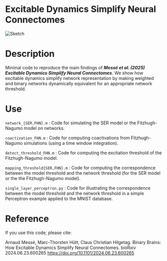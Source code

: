 # Excitable Dynamics Simplify Neural Connectomes

![Sketch](sketch.png)

# Description

Minimal code to reproduce the main findings of ***Messé et al. (2025) Excitable Dynamics Simplify Neural Connectomes***.
We show how excitable dynamics simplify network representation by making weighted and binary networks dynamically equivalent for an appropriate network threshold.

# Use

<code>network_{SER,FHN}.m</code> : Code for simulating the SER model or the Fitzhugh-Nagumo model on networks.

<code>coactivation_FHN.m</code> : Code for computing coactivations from Fitzhugh-Nagumo simulations (using a time window integration).

<code>detect_threshold_FHN.m</code> : Code for computing the excitation threshold of the Fitzhugh-Nagumo model.

<code>mapping_threshold{SER,FHN}.m</code> : Code for computing the correspondence between the model threshold and the network threshold (for the SER model or the the Fitzhugh-Nagumo model).

<code>single_layer_perceptron.py</code> : Code for illustrating the correspondence between the model threshold and the network threshold in a simple Perceptron example applied to the MNIST database.

# Reference

If you use this code, please cite:

Arnaud Messé, Marc-Thorsten Hütt, Claus Christian Hilgetag.
Binary Brains: How Excitable Dynamics Simplify Neural Connectomes.
bioRxiv 2024.06.23.600265 https://doi.org/10.1101/2024.06.23.600265
